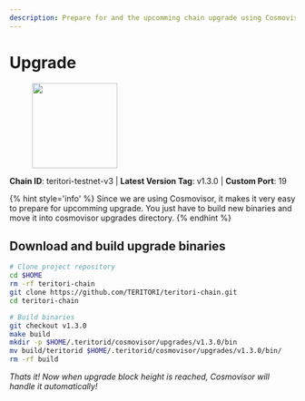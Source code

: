 ```yaml
---
description: Prepare for and the upcomming chain upgrade using Cosmovisor.
---
```


# Upgrade

<figure><img src="https://raw.githubusercontent.com/kj89/testnet_manuals/main/pingpub/logos/teritori.png" width="150" alt=""><figcaption></figcaption></figure>

**Chain ID**: teritori-testnet-v3 | **Latest Version Tag**: v1.3.0 | **Custom Port**: 19

{% hint style='info' %}
Since we are using Cosmovisor, it makes it very easy to prepare for upcomming upgrade.
You just have to build new binaries and move it into cosmovisor upgrades directory.
{% endhint %}

## Download and build upgrade binaries

```bash
# Clone project repository
cd $HOME
rm -rf teritori-chain
git clone https://github.com/TERITORI/teritori-chain.git
cd teritori-chain

# Build binaries
git checkout v1.3.0
make build
mkdir -p $HOME/.teritorid/cosmovisor/upgrades/v1.3.0/bin
mv build/teritorid $HOME/.teritorid/cosmovisor/upgrades/v1.3.0/bin/
rm -rf build
```

*Thats it! Now when upgrade block height is reached, Cosmovisor will handle it automatically!*
